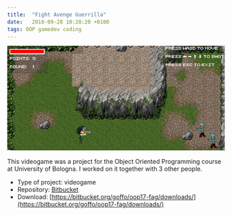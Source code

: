 ```yaml
---
title:  "Fight Avenge Guerrilla"
date:   2018-09-28 10:28:20 +0100
tags: OOP gamedev coding
---
```


<img src="/assets/images/fag-screen.png" />

This videogame was a project for the Object Oriented Programming course at
University of Bologna. 
I worked on it together with 3 other people.

* Type of project: videogame
* Repository: [Bitbucket](https://bitbucket.org/goffo/oop17-fag/src/master/src/main/resources/assets/)
* Download: [https://bitbucket.org/goffo/oop17-fag/downloads/](https://bitbucket.org/goffo/oop17-fag/downloads/)

